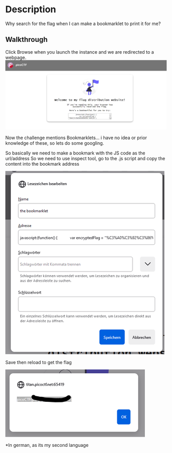 # Description
Why search for the flag when I can make a bookmarklet to print it for me?


## Walkthrough
Click Browse when you launch the instance and we are redirected to a webpage.
![alt text](/Easy/Web/images/Bookmarklet1.png)

Now the challenge mentions Bookmarklets... i have no idea or prior knowledge of these, so lets do some googling.

So basically we need to make a bookmark with the JS code as the url/address
So we need to use inspect tool, go to the .js script and copy the content into the bookmark address

![alt text](/Easy/Web/images/Bookmarklet3.png)

Save then reload to get the flag

![alt text](/Easy/Web/images/Bookmarkle2.png)

*In german, as its my second language